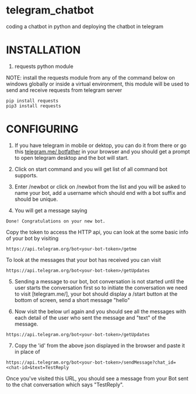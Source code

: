 
# telegram_chatbot
coding a chatbot in python and deploying the chatbot in telegram

# INSTALLATION
1. requests python module

NOTE: install the requests module from any of the command below on windows globally or inside a 
virtual environment, this module will be used to send and receive requests from telegram server

```
pip install requests
pip3 install requests
```

# CONFIGURING

1. If you have telegram in mobile or dektop, you can do it from there or go this [telegram.me/
botfather](https://telegram.me/botfather) in your browser and you should get a prompt to open 
telegram desktop and the bot will start.

2. Click on start command and you will get list of all command bot supports.

3. Enter /newbot or click on /newbot from the list and you will be asked to name your bot, add a 
username which should end with a bot suffix and should be unique.

4. You will get a message saying

```
Done! Congratulations on your new bot. 
```

Copy the token to access the HTTP api, you can look at the some basic info of your bot by visiting 

```
https://api.telegram.org/bot<your-bot-token>/getme
```

To look at the messages that your bot has received you can visit

```
https://api.telegram.org/bot<your-bot-token>/getUpdates
```

5. Sending a message to our bot, bot conversation is not started until the user starts the 
conversation first so to initiate the conversation we need to visit [telegram.me/<your-bot-username>],
your bot should display a /start button at the bottom of screen, send a short message "hello"

6. Now visit the below url again and you should see all the messages with each detail of the user who 
sent the message and "text" of the message.

```
https://api.telegram.org/bot<your-bot-token>/getUpdates
```

7. Copy the 'id' from the above json displayed in the browser and paste it in place of <chat-id>

```
https://api.telegram.org/bot<your-bot-token>/sendMessage?chat_id=<chat-id>&text=TestReply
```

Once you've visited this URL, you should see a message from your Bot sent to the chat conversation 
which says "TestReply".